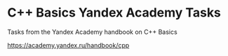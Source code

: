 # C++ Basics Yandex Academy Tasks
Tasks from the Yandex Academy handbook on C++ Basics

https://academy.yandex.ru/handbook/cpp
